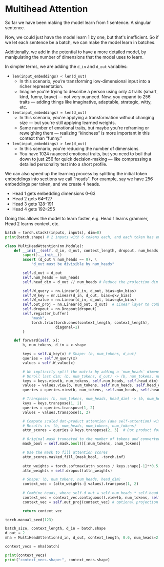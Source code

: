 # Multihead Attention

So far we have been making the model learn from 1 sentence. A singular 
sentence.

Now, we could just have the model learn 1 by one, but that's inefficient. 
So if we let each sentence be a batch, we can make the model learn in 
batches.

Additionally, we add in the potential to have a more detailed model, by 
manipulating the number of dimensions that the model uses to learn.

In simpler terms, we are adding the `d_in` and `d_out` variables:
- `len(input_embeddings) < len(d_out)`
    - In this scenario, you’re transforming low-dimensional input into a 
      richer representation.
    - Imagine you're trying to describe a person using only 4 traits (smart, 
      kind, funny, brave) — not very nuanced. 
      Now, you expand to 256 traits — adding things like 
      imaginative, adaptable, strategic, witty, etc.
- `len(input_embeddings) = len(d_out)`
    - In this scenario, you're applying a transformation without changing 
      size — but you're still applying learned weights.
    - Same number of emotional traits, but maybe you're reframing or 
      reweighing them — realizing “kindness” is more important in this 
      context than “funny.”
- `len(input_embeddings) > len(d_out)`
    - In this scenario, you're reducing the number of dimensions.
    - You have 1024 nuanced emotional traits, but you need to boil that down 
      to just 256 for quick decision-making — like compressing a detailed 
      personality test into a short profile.

We can also speed up the learning process by splitting the initial token 
embeddings into sections we call "heads". For example, say we have 256 
embeddings per token, and we create 4 heads.
- Head 1 gets embedding dimensions 0–63
- Head 2 gets 64–127
- Head 3 gets 128–191
- Head 4 gets 192–255

Doing this allows the model to learn faster, e.g. Head 1 learns grammer, 
Head 2 learns context, etc. 

```python
batch = torch.stack((inputs, inputs), dim=0)
print(batch.shape) # 2 inputs with 6 tokens each, and each token has embedding dimension 3

class MultiHeadAttention(nn.Module):
    def __init__(self, d_in, d_out, context_length, dropout, num_heads, qkv_bias=False):
        super().__init__()
        assert (d_out % num_heads == 0), \
            "d_out must be divisible by num_heads"

        self.d_out = d_out
        self.num_heads = num_heads
        self.head_dim = d_out // num_heads # Reduce the projection dim to match desired output dim

        self.W_query = nn.Linear(d_in, d_out, bias=qkv_bias)
        self.W_key = nn.Linear(d_in, d_out, bias=qkv_bias)
        self.W_value = nn.Linear(d_in, d_out, bias=qkv_bias)
        self.out_proj = nn.Linear(d_out, d_out)  # Linear layer to combine head outputs
        self.dropout = nn.Dropout(dropout)
        self.register_buffer(
            "mask",
            torch.triu(torch.ones(context_length, context_length),
                       diagonal=1)
        )

    def forward(self, x):
        b, num_tokens, d_in = x.shape

        keys = self.W_key(x) # Shape: (b, num_tokens, d_out)
        queries = self.W_query(x)
        values = self.W_value(x)

        # We implicitly split the matrix by adding a `num_heads` dimension
        # Unroll last dim: (b, num_tokens, d_out) -> (b, num_tokens, num_heads, head_dim)
        keys = keys.view(b, num_tokens, self.num_heads, self.head_dim) 
        values = values.view(b, num_tokens, self.num_heads, self.head_dim)
        queries = queries.view(b, num_tokens, self.num_heads, self.head_dim)

        # Transpose: (b, num_tokens, num_heads, head_dim) -> (b, num_heads, num_tokens, head_dim)
        keys = keys.transpose(1, 2)
        queries = queries.transpose(1, 2)
        values = values.transpose(1, 2)

        # Compute scaled dot-product attention (aka self-attention) with a causal mask
        # Results in: (b, num_heads, num_tokens, num_tokens)
        attn_scores = queries @ keys.transpose(2, 3)  # Dot product for each head

        # Original mask truncated to the number of tokens and converted to boolean
        mask_bool = self.mask.bool()[:num_tokens, :num_tokens]

        # Use the mask to fill attention scores
        attn_scores.masked_fill_(mask_bool, -torch.inf)
        
        attn_weights = torch.softmax(attn_scores / keys.shape[-1]**0.5, dim=-1)
        attn_weights = self.dropout(attn_weights)

        # Shape: (b, num_tokens, num_heads, head_dim)
        context_vec = (attn_weights @ values).transpose(1, 2) 
        
        # Combine heads, where self.d_out = self.num_heads * self.head_dim
        context_vec = context_vec.contiguous().view(b, num_tokens, self.d_out)
        context_vec = self.out_proj(context_vec) # optional projection

        return context_vec

torch.manual_seed(123)

batch_size, context_length, d_in = batch.shape
d_out = 2
mha = MultiHeadAttention(d_in, d_out, context_length, 0.0, num_heads=2)

context_vecs = mha(batch)

print(context_vecs)
print("context_vecs.shape:", context_vecs.shape)
```


